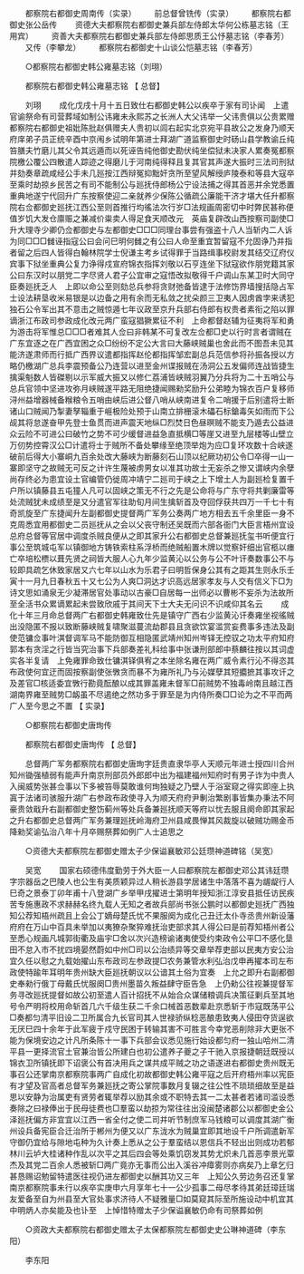 <!-- { "loadSidebar": true } -->
　　都察院右都御史周南传（实录） 
　　前总督曾铣传（实录） 
　　都察院右都御史张公岳传 
　　资德大夫都察院右都御史兼兵部左侍郎太华何公栋墓志铭（王用宾） 
　　资善大夫都察院右都御史兼兵部左侍郎思质王公忬墓志铭（李春芳） 
　　又传（李攀龙） 
　　都察院右都御史十山谈公恺墓志铭（李春芳） 

　　○都察院右都御史韩公雍墓志铭（刘珝） 

　　都察院右都御史韩公雍墓志铭 【 总督】 

　　刘珝 
　　成化戊戌十月十五日致仕右都御史韩公以疾卒于家有司讣闻　上遣官谕祭命有司营葬域如制公讳雍未永熙苏之长洲人大父讳举一父讳贵俱以公贵累赠都察院右都御史祖妣陈批赵俱赠夫人贵初以闾右起实北京宛平县故公之发身乃顺天府庠弟子员正统辛酉中京闱乡试明年第进士拜湖广道监察御史时砀山县学教谕丘纯笞膳夫竹磨儿其父令其远遁而以死诬告纯他御史勘伏纯坐偿狱未决家人累奏冤都察院檄公覆公四散遣人踪迹之得磨儿于河南纯得释且复其官其声遂大振时三法司刑狱并劾奏章疏咸经公手未几廵按江西辩冤抑黜奸贪所至望风解绶庐陵泰和等县大寇卒至乘时劫掠乡民苦之有司不能制公与廵抚侍郎杨公宁设法捕之得其首恶并余党悉置重典地遂宁代回升广东按察使迎二亲就养少保陈公循疏公廉能干济才堪大任升都察院右佥都御史廵抚江西公至则首推行均徭法次行岁□法规画周密切中时弊民甚称便值岁饥大发仓廪赈之兼减价粜卖人得足食天顺改元　英庙复辟改山西按察司副使□升大理寺少卿仍佥都御史与左都御史□□□同理台事尝有强盗十八人当斩内二人诉为同□□□雠诬指寇公曰会问巳明何雠之有公曰人命至重宜暂留寇不允固诤乃并指者留之后四人皆得白翰林院学士倪谦主考乡试得罪于当路缉事校尉发其结交辽府仪宾事下狱坐重典公复力诤得戍宣府锦衣指挥刘敬以石亨连坐下狱寇欲作朋党籍其家公曰东汉时以朋党二字尽贤人君子公宜审之寇悟改拟敬得千户调山东某卫时大同守臣奏廵抚乏人　上即以命公至则劾总兵参将贪财弛备皆逮于法修饬界墙搜括隐占军士设法耕垦收米易银是以边备之用有余而无私敛之扰朵颜三卫夷人因虏酋孛来诱犯独石公令军出其不意击之贼惊遁七年议政至京升兵部右侍郎有权贵者素衔之陷以罪谪浙江布政司参政成化改元两广蛮寇猖獗累征不利　上命都督赵辅为征夷将军和勇为游击将军惟总□□□者难其人佥曰非韩某不可复改左佥都□史以行时言者谓贼在广东宜逐之在广西宜困之众□纷纷不定公大言曰大藤峡贼巢也舍此而不图吾未见其能济遂肃师而行抵广西界议遣都指挥赵伦都指挥邹宏副总兵范信参将孙振各授以方略仍檄湖广总兵李震预备公乃连营以进至金州谍报贼在汤洞公五发偏师连战皆捷生擒渠魁数人皆磔剔以示军威大振又以修仁荔浦皆峡贼羽翼乃分兵将为二十五哨公与总兵官领中坚进攻弥月峡贼遂平路无阻绝捷闻赐勑奖励升公弟睦为锦衣百户复移师浔州益增器械备糇粮令五哨由峡后进公督八哨从峡南进复令二哨援于后别遣将士断诸山口贼闻乃掣妻孥辎重于崕极险处预于山南立排栅滚木礧石标鎗毒矢如雨而下公觇其将怠遂奋甲先登士鱼贯而进声震天地纵□烈焚日色昼暝贼不能支乃遁去公益进众云险不可进公曰破竹之势不可少缓督进益急直抵横□等崖又进至九层楼等山壁立万仞势控霄汉公□计遣将士于贼所不备处攀缘至绝顶举炮为应□复环攻数十合峡遂破前后得大小寨峒九百余处改大藤峡为断藤刻石山顶以纪厥功初公令□卒得一山一寨即坚守之故贼无可反之计许生蔑被虏男女以准其功故士无妄杀之惨又谓峡内余孽尚存终必为患宜设土官编管仍徙周冲靖宁二廵司于峡之上下增土人为副廵检复置千户所以镇藤县五屯獞人凡可以固峡之策无不行之先是公命将与广东守将共剿廉雷等处流贼犹未成绩至是又分遣官军往助旬月间生擒斩首及夺回俘获共四万一千七十有奇凯旋至广东捷闻升左副都御史提督两广军务公奏两广地方相去五千余里臣一身不克周悉宜用都御史二员廵抚从之会以父丧守制还吴既而六部各衙门大臣言梧州宜设总府总督等官居中调度杀贼良便从之即其家升公右都御史总督兼廵抚玺书听便宜行事公至筑城屯军以镇御地方铸铁索柱系浮桥而绝贼船置木牌以觉察奸细出官柩以瘗亡卒培松槚以葺先贤之祠皆大服人心九年少监黄沁以公务与公不叶讦奏数事公不与较即具疏乞休致家居又六七年以山水为乐君子曰明哲保身公其有之距其生则永乐壬寅十一月九日春秋五十又七公为人爽□洞达才识高远居家孝友与人交有信义下□为诗文思如涌泉无少凝滞居官处事动以古豪□自居每一出师必以曹彬不妄杀为法故所至全活书众累谪累起未尝致欣戚于其间天下士大夫无问识不识咸仰其名云 
　　成化十年三月命总督两广右都御史韩雍致仕先是镇守广西右少监黄沁讦奏雍坐视徭贼出没隐匿不报以致断藤峡贼复啸聚滋蔓流劫郡县且贪欲饮宴滥赏妄费事多违法及副使范镛佥事叶淇督调军马不能防御互相隐匿武靖州知州岑铎无控驭之功太平府知府郭本有贪淫之行皆当究治事下兵部奏差礼科给事中张谦刑部郎中蔡麟往按以其词虚实各半复请　上免雍罪命致仕镛淇铎俱宥之本坐除名雍在两广威令素行沁不得恣其布政使何宜迂而固按察副使张斆贪而暴不为雍所礼乃与沁媒孽其短攟摭其事攻讦之及差官□核适委宜斆行勘竟酝酿以成其罪盖雍未督军□前贼势不独毒岭南且越江西湖南界雍至贼势□衂虽不尽遏绝之然功多于罪至是为内侍所奏□□论为之不平而两广人至今思之不置 
【 实录】 

　　○都察院右都御史唐珣传 

　　都察院右都御史唐珣传 【 总督】 

　　总督两广军务都察院右都御史唐珣字廷贵直隶华亭人天顺元年进士授四川合州知州锄强植弱有能声升南京刑部员外郎郎中出为福建福州知府时有男子诈为中贵人入闽威势张甚佥事以下多被笞辱莫敢谁何珣独疑之乃壁人于浴室窥之得实即座上执寘于法诸司骇服升湖广右参政布政使寻入为顺天府府尹剸治繁剧事皆集办秉法不阿豪贵敛戢升右副都御史整饬蓟州等处兵备兼廵抚顺天等府以忧去服且阕命即其家起之升右都御史总督两广军务兼理廵抚岭海府卫州县咸畏惮其风裁旋以破贼功赐金币降勑奖谕弘治八年十月卒赐祭葬如例广人士追思之 

　　○资德大夫都察院左都御史赠太子少保谥襄敏邓公廷瓒神道碑铭（吴宽） 

　　吴宽 
　　国家右硕德伟度勤劳于外大臣一人曰都察院左都御史邓公其讳廷瓒字宗器岳之巴陵人也公生有美质颖异过人稍长游县学居诸生中落落不喜为龌龊行人巳奇之景泰丁卯年甫十八登湖广乡举甲戌擢进士第明年授知浙江淳安县抵任访民疾苦专施惠政不求赫赫名终九载人无知之者故兵部尚书张公鹏时以都御史廵抚广西独知公荐知梧州疏且上会公丁嫡母楚氏忧不果服阕为成化己丑迁太仆寺丞贵州新设藩府府在万山中百具未举加以夷獠杂聚猝难抚治吏部求其人得公曰是前荐知梧州者公至悉心规画凡城郭街衢及庙宇□舍以次兴造榜谕诸夷使受约束政令公平□不感化垦田不怠入市不扰四境晏然蔚如中州□司以公治绩异等交章举荐吏部以民夷方安公治宜久任以慰之九载始擢山东布政司左参政提□农务兼管水利弘治戊申再擢本司左布政使特踰年耳明年贵州缺大臣廵抚朝议以公谙其土俗为宜奏　上允之即升右副都御史奉勑行俄丁母戴氏忧服阕□贵州墨苗久叛益肆守臣告急　上仍勑公往视兼提督军务寻改廵抚提督如故公初至遣人百计招抚不从始合众谋储粮调兵决策征剿兵至其地号令严明将校用命斩首几六千级生获二千余口械首恶数辈赴京悉斩于市寇既荡平公□奏都匀清平旧设二卫所属合九长官司其人世禄骄纵稔恶酿患致夷人侵田夺货逞欲无厌巳四十余年于此军疲于戍守民困于转输其害不可胜言今幸党恶削除非大更张不能为保境安边之计凡所条陈十一事下兵部会议悉见施行始设都匀府一独山哈州二清平县一更择流官土官兼治皆公所建白也初公遣养子夔之子干驰入京报捷朝廷既授以锦衣卫所镇抚即下诏褒公有首决用兵之谋共成平贼之功之语遂进右都御史贵州既无事召公还掌南京都察院事两广自成化初故都御史韩公雍平寇之后开府梧州率以宪臣有才望及官高者总督军务兼廵抚之寄公掌院事数月复辍之往公性不琐琐细故至是益思以安静为治属吏有贤劳者辄举荐以励其余或不职特去其一二太甚者若诸司滥设悉奏除之曰禄俸出于民母徒费也□羣蛮以劫掠为常往往出没闽楚诸郡公以都御史金公泽廵抚偏方非宜宜以江西一省全付之使二司并听节制庶军马钱粮可以调度其湖广衡州设兵备宪臣合迁治所于郴州为便又以广东泷水为贼巢宜即其地设千户所调遣新军守御仍宜给与隙地屯种为久计奏上悉从之公于羣蛮结以恩信兵不轻出出则成功若郁林川云垆大桂诸种作乱以次平之其后四会等处乘饥窃发其势尤炽未几首恶李景光覃杰及其党二百余人悉被斩□两广竟亦无事而公出入溪谷冲瘴雾则亦病矣乃上章乞归甚恳赐诏勉留特遣医往视仍进左都御史以酬其功又三年　上知公久劳边务召还复掌南京都察院事未行以疾卒实庚申六月享年七十一公少孤事二母尽孝待其弟廷璋廷瑞友爱备至自为州县至大官处事求济待人不疑雅量□如莫窥其际至所施设动中机宜其中明炳人亦矣能及也讣至　上悼惜特赠太子少保谥襄敏仍命有司祭葬如例 

　　○资政大夫都察院右都御史赠太子太保都察院左都御史史公琳神道碑（李东阳） 

　　李东阳 
